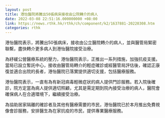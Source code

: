 ```yaml
---
layout: post
title: 港怡醫院將騰出50張病床接收由公院轉介的病人
date: 2022-03-08 22:51:16.000000000 +08:00
link: https://news.rthk.hk/rthk/ch/component/k2/1637881-20220308.htm
categories: rthk
---
```


港怡醫院表示，將騰出50張病床，接收由公立醫院轉介的病人，並與醫管局緊密聯繫，盡快轉介更多病人到港怡醫院接受治療。

為紓緩公營醫療系統的壓力，港怡醫院表示，正推出一系列措施，加強抗疫支援。當局已設立暫託中心，接收由醫管局轉介的輕症確診或經醫管局評估後，確認正康復並適合出院的長者，港怡醫院已落實提供適切支援，包括醫療服務。

港怡醫院表示，一直有為有新冠病毒輕微症狀的病人提供門診服務。若入院後確診，院方定當為病人提供適切照顧，尤其是需定期到院內接受治療的病人，醫院會確保病人在合適環境下，繼續接受治療。

為協助居家隔離的確診者及其他有醫療需要的市民，港怡醫院已於本月推出免費視像會診服務，安排醫生為在家抗疫的市民，提供專業醫療服務。

